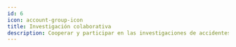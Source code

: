 ```yaml
---
id: 6
icon: account-group-icon
title: Investigación colaborativa
description: Cooperar y participar en las investigaciones de accidentes de trabajo.
---
```


